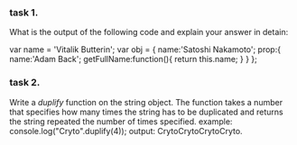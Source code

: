 ### task 1.

What is the output of the following code and explain your answer in detain:

var name = 'Vitalik Butterin'; 
var obj = {
    name:'Satoshi Nakamoto';
    prop:{
        name:'Adam Back';
        getFullName:function(){
            return this.name;
        }
    }
};

### task 2.
Write a *duplify* function on the string object. The function takes a number that specifies how many times the string has to be duplicated and returns the string repeated the number of times specified.
example:
console.log("Cryto".duplify(4));
output: CrytoCrytoCrytoCryto.